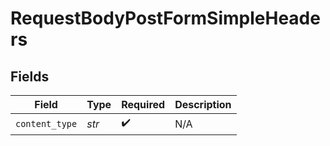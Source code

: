 # RequestBodyPostFormSimpleHeaders


## Fields

| Field              | Type               | Required           | Description        |
| ------------------ | ------------------ | ------------------ | ------------------ |
| `content_type`     | *str*              | :heavy_check_mark: | N/A                |